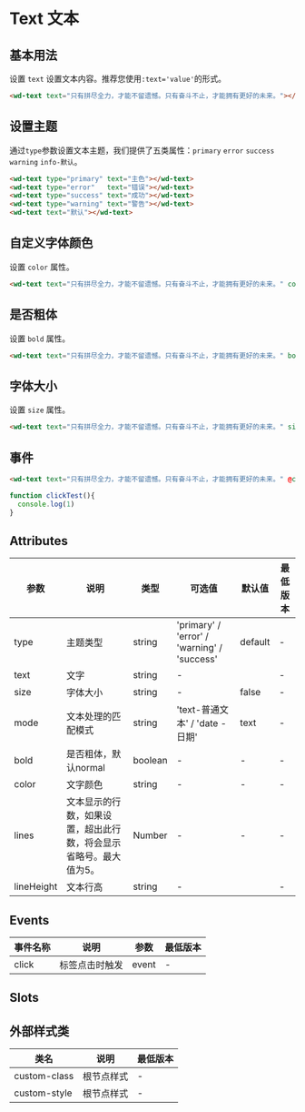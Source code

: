 <frame/>

# Text 文本

## 基本用法

设置 `text` 设置文本内容。推荐您使用<code>:text='value'</code>的形式。

```html
<wd-text text="只有拼尽全力，才能不留遗憾。只有奋斗不止，才能拥有更好的未来。"></wd-text>
```


## 设置主题

通过<code>type</code>参数设置文本主题，我们提供了五类属性：<code>primary</code> <code>error</code> <code>success</code> <code>warning</code> <code>info-默认</code>。

```html
<wd-text type="primary" text="主色"></wd-text>
<wd-text type="error"   text="错误"></wd-text>
<wd-text type="success" text="成功"></wd-text>
<wd-text type="warning" text="警告"></wd-text>
<wd-text text="默认"></wd-text>
```

## 自定义字体颜色

设置 `color` 属性。

```html
<wd-text text="只有拼尽全力，才能不留遗憾。只有奋斗不止，才能拥有更好的未来。" color="#36B8C2"></wd-text>
```

## 是否粗体

设置 `bold` 属性。

```html
<wd-text text="只有拼尽全力，才能不留遗憾。只有奋斗不止，才能拥有更好的未来。" bold></wd-text>
```

## 字体大小

设置 `size` 属性。

```html
<wd-text text="只有拼尽全力，才能不留遗憾。只有奋斗不止，才能拥有更好的未来。" size="16px"></wd-text>
```


## 事件

```html
<wd-text text="只有拼尽全力，才能不留遗憾。只有奋斗不止，才能拥有更好的未来。" @click="clickTest"></wd-text>
```

```typescript
function clickTest(){
  console.log(1)
}
```

## Attributes

| 参数          | 说明                     | 类型    | 可选值                                       | 默认值 | 最低版本 |
| ------------- | ------------------------ | ------- | -------------------------------------------- | ------ | -------- |
| type          | 主题类型                 | string  | 'primary' / 'error' / 'warning' / 'success' | default      | -        |
| text         | 文字                 | string | -                                            |   | -        |
| size          | 字体大小                 | string | -                                            | false  | -        |
| mode         | 文本处理的匹配模式                 | string | 'text-普通文本' / 'date - 日期'                                            | text  | -        |
| bold          | 是否粗体，默认normal                 | boolean  | -                                            | -      | -        |
| color         | 文字颜色                 | string  | -                                            | -      | -        |
| lines      | 文本显示的行数，如果设置，超出此行数，将会显示省略号。最大值为5。           | Number  | -                                            | -      | -        |
| lineHeight      | 文本行高 | string | -                                            |   | -        |

## Events

| 事件名称 | 说明                       | 参数        | 最低版本 |
| -------- | -------------------------- | ----------- | -------- |
| click    | 标签点击时触发             | event       | -        |


## Slots



## 外部样式类

| 类名         | 说明       | 最低版本 |
| ------------ | ---------- | -------- |
| custom-class | 根节点样式 | -        |
| custom-style | 根节点样式 | -        |
